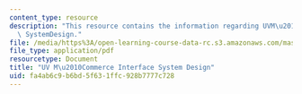 ```yaml
---
content_type: resource
description: "This resource contains the information regarding UVM\u2010Commerce Interface\
  \ SystemDesign."
file: /media/https%3A/open-learning-course-data-rc.s3.amazonaws.com/mas-965-nextlab-i-designing-mobile-technologies-for-the-next-billion-users-fall-2008/fa4ab6c9b6bd5f631ffc928b7777c728_MITMAS_965F08_mcomm_m3.pdf
file_type: application/pdf
resourcetype: Document
title: "UV M\u2010Commerce Interface System Design"
uid: fa4ab6c9-b6bd-5f63-1ffc-928b7777c728
---
```

